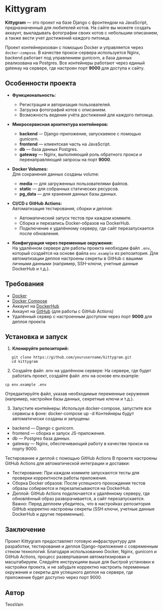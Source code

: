 # Kittygram

**Kittygram** — это проект на базе Django с фронтендом на JavaScript, предназначенный для любителей котов. На сайте вы можете создать аккаунт, выкладывать фотографии своих котов с небольшим описанием, а также вести учет достижений каждого питомца.

Проект контейнеризован с помощью Docker и управляется через `docker-compose`. В качестве прокси-сервера используется Nginx, backend работает под управлением gunicorn, а база данных реализована на Postgres. Все контейнеры работают через единый gateway на сервере, где настроен порт **9000** для доступа к сайту.

## Особенности проекта

- **Функциональность:**
  - Регистрация и авторизация пользователей.
  - Загрузка фотографий котов с описанием.
  - Возможность ведения учёта достижений для каждого питомца.
  
- **Микросервисная архитектура контейнеров:**
  - **backend** — Django-приложение, запускаемое с помощью gunicorn.
  - **frontend** — клиентская часть на JavaScript.
  - **db** — база данных Postgres.
  - **gateway** — Nginx, выполняющий роль обратного прокси и перенаправляющий запросы на порт **9000**.

- **Docker Volumes:**  
  Для сохранения данных созданы volume:
  - **media** — для загруженных пользователями файлов.
  - **static** — для собранных статических ресурсов.
  - **pg_data** — для хранения данных базы данных.

- **CI/CD с GitHub Actions:**  
  Автоматизация тестирования, сборки и деплоя:
  - Автоматический запуск тестов при каждом коммите.
  - Сборка и перезапись Docker-образов на DockerHub.
  - Подключение к удалённому серверу, где сайт перезапускается после обновления.
  
- **Конфигурация через переменные окружения:**  
  На удалённом сервере для работы проекта необходим файл `.env`, который создаётся на основе файла `env.example` из репозитория. Для автоматизации деплоя настроены секреты в GitHub с вашими личными данными (например, SSH-ключи, учетные данные DockerHub и т.д.).

## Требования

- [Docker](https://www.docker.com/get-started)
- [Docker Compose](https://docs.docker.com/compose/install/)
- Аккаунт на [DockerHub](https://hub.docker.com/)
- Аккаунт на [GitHub](https://github.com/) (для работы с GitHub Actions)
- Удалённый сервер с настроенным доступом через порт **9000** для деплоя проекта

## Установка и запуск

1. **Клонируйте репозиторий:**
```
   git clone https://github.com/yourusername/kittygram.git
   cd kittygram
```
2.	Создайте файл .env на удалённом сервере:
На сервере, где будет работать проект, создайте файл .env на основе env.example:
```
cp env.example .env
```
Отредактируйте файл, указав необходимые переменные окружения (например, настройки базы данных, секретные ключи и т.д.).

3.	Запустите контейнеры:
Используя docker-compose, запустите все сервисы в фоне:
docker-compose up -d
Контейнеры будут автоматически созданы и запущены:
-	backend — Django с gunicorn.
-	frontend — сборка и запуск JS-приложения.
-	db — Postgres база данных.
-	gateway — Nginx, обеспечивающий работу в качестве прокси на порту 9000.

Тестирование и деплой с помощью GitHub Actions
В проекте настроены GitHub Actions для автоматической интеграции и доставки:
-	Тестирование:
При каждом коммите запускаются тесты для проверки корректности работы приложения.
- Сборка Docker образов:
После успешного прохождения тестов образы собираются и перезаписываются на DockerHub.
-	Деплой:
GitHub Actions подключается к удалённому серверу, где обновлённый образ разворачивается, а сайт перезапускается.
Важно: Перед деплоем убедитесь, что в настройках репозитория GitHub корректно настроены секреты (SSH ключи, учетные данные DockerHub и другие переменные).

## Заключение

Проект Kittygram предоставляет готовую инфраструктуру для разработки, тестирования и деплоя Django-приложения с современным стеком технологий. Благодаря использованию Docker, Nginx, gunicorn и GitHub Actions, процесс развертывания автоматизирован и масштабируем. Следуйте инструкциям выше для быстрой установки и настройки проекта, и не забудьте корректно настроить переменные окружения и секреты для успешного деплоя на сервере, где приложение будет доступно через порт 9000.

## Автор
TeosVain
